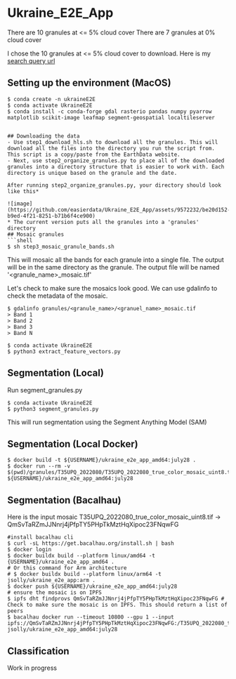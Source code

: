 # Ukraine_E2E_App

There are 10 granules at <= 5% cloud cover
There are 7 granules at 0% cloud cover

I chose the 10 granules at <= 5% cloud cover to download. Here is my [search query url](https://search.earthdata.nasa.gov/search/granules?p=C2021957295-LPCLOUD&pg[0][v]=f&pg[0][cc][max]=5&pg[0][gsk]=start_date&q=hls&sb[0]=27.59326%2C48.93109%2C29.06104%2C49.37046&qt=2022-03-01T00%3A00%3A00.000Z%2C2022-04-15T23%3A59%3A59.999Z&tl=1681489962!3!!&lat=49.02099609375&long=26.26171875&zoom=7)

## Setting up the environment (MacOS)

````shell
$ conda create -n ukraineE2E
$ conda activate UkraineE2E
$ conda install -c conda-forge gdal rasterio pandas numpy pyarrow matplotlib scikit-image leafmap segment-geospatial localtileserver


## Downloading the data
- Use step1_download_hls.sh to download all the granules. This will download all the files into the directory you run the script from. This script is a copy/paste from the EarthData website.
- Next, use step2_organize_granules.py to place all of the downloaded granules into a directory structure that is easier to work with. Each directory is unique based on the granule and the date.

After running step2_organize_granules.py, your directory should look like this*

![image](https://github.com/easierdata/Ukraine_E2E_App/assets/9572232/be20d152-b9ed-4f21-8251-b71b6f4ce900)
* The current version puts all the granules into a 'granules' directory
## Mosaic granules
```shell
$ sh step3_mosaic_granule_bands.sh
````

This will mosaic all the bands for each granule into a single file. The output will be in the same directory as the granule. The output file will be named '<granule_name>\_mosaic.tif'

Let's check to make sure the mosaics look good. We can use gdalinfo to check the metadata of the mosaic.

```shell
$ gdalinfo granules/<granule_name>/<granuel_name>_mosaic.tif
> Band 1
> Band 2
> Band 3
> Band N
```

```shell
$ conda activate UkraineE2E
$ python3 extract_feature_vectors.py
```

## Segmentation (Local)

Run segment_granules.py

```shell
$ conda activate UkraineE2E
$ python3 segment_granules.py
```

This will run segmentation using the Segment Anything Model (SAM)

## Segmentation (Local Docker)

```shell
$ docker build -t ${USERNAME}/ukraine_e2e_app_amd64:july28 .
$ docker run --rm -v $(pwd)/granules/T35UPQ_2022080/T35UPQ_2022080_true_color_mosaic_uint8.tif:/T35UPQ_2022080_true_color_mosaic_uint8.tif ${USERNAME}/ukraine_e2e_app_amd64:july28
```

## Segmentation (Bacalhau)

Here is the input mosaic
T35UPQ_2022080_true_color_mosaic_uint8.tif -> QmSvTaRZmJJNnrj4jPfpTY5PHpTkMztHqXipoc23FNqwFG

```shell
#install bacalhau cli
$ curl -sL https://get.bacalhau.org/install.sh | bash
$ docker login
$ docker buildx build --platform linux/amd64 -t {USERNAME}/ukraine_e2e_app_amd64 .
# Or this command for Arm architecture
# $ docker buildx build --platform linux/arm64 -t jsolly/ukraine_e2e_app:arm .
$ docker push ${USERNAME}/ukraine_e2e_app_amd64:july28
# ensure the mosaic is on IPFS
$ ipfs dht findprovs QmSvTaRZmJJNnrj4jPfpTY5PHpTkMztHqXipoc23FNqwFG # Check to make sure the mosaic is on IPFS. This should return a list of peers
$ bacalhau docker run --timeout 10800 --gpu 1 --input ipfs://QmSvTaRZmJJNnrj4jPfpTY5PHpTkMztHqXipoc23FNqwFG:/T35UPQ_2022080_true_color_mosaic_uint8.tif jsolly/ukraine_e2e_app_amd64:july28
```

## Classification

Work in progress
